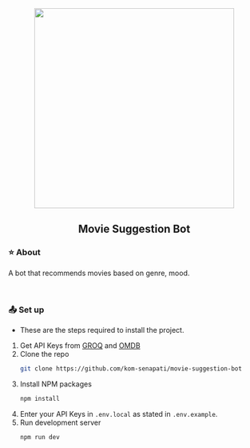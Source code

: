 <div align="center">
    <img src="https://github.com/user-attachments/assets/b9282df7-9e42-4e31-b332-6dbcfcdea9b2" width="400" />
    <h2>Movie Suggestion Bot</h2>
</div>


### ⭐ About
A bot that recommends movies based on genre, mood.


$~$

### 📤 Set up
- These are the steps required to install the project.

1. Get API Keys from [GROQ](https://console.groq.com) and [OMDB](https://www.omdbapi.com/)
2. Clone the repo
   ```sh
   git clone https://github.com/kom-senapati/movie-suggestion-bot
   ```
3. Install NPM packages
   ```sh
   npm install
   ```
4. Enter your API Keys in `.env.local` as stated in `.env.example`.
5. Run development server
   ```sh
   npm run dev
   ```
